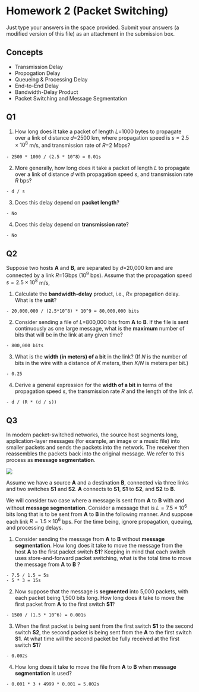 # Homework 2 (Packet Switching)

Just type your answers in the space provided. Submit your answers (a modified version of this file) as an attachment in the submission box.

## Concepts

- Transmission Delay
- Propogation Delay
- Queueing & Processing Delay
- End-to-End Delay
- Bandwidth-Delay Product
- Packet Switching and Message Segmentation

## Q1

  1. How long does it take a packet of length $L$=1000 bytes to propagate over a link of distance $d$=2500 km, where propagation speed is $s=2.5 \times 10^8$ m/s, and  transmission rate of $R$=2 Mbps?  

    - 2500 * 1000 / (2.5 * 10^8）= 0.01s


  2. More generally, how long does it take a packet of length $L$ to propagate over a link of distance $d$ with propagation speed $s$, and transmission rate $R$ bps?

    - d / s


  3. Does this delay depend on **packet length**?

    - No


  4. Does this delay depend on **transmission rate**?

    - No


## Q2
Suppose two hosts __A__ and __B__, are separated by $d$=20,000 km and are connected by a link $R$=1Gbps ($10^9$ bps). Assume that the propagation speed $s=2.5 \times 10^8$ m/s,

  1. Calculate the **bandwidth-delay** product, i.e., $R \times$ propagation delay. What is the **unit**?

    - 20,000,000 / (2.5*10^8) * 10^9 = 80,000,000 bits


  2. Consider sending a file of $L$=800,000 bits from __A__ to __B__. If the file is sent continuously as one large message, what is the **maximum** number of bits that will be in the link at any given time?

    - 800,000 bits



  3. What is the **width (in meters) of a bit** in the link? (If $N$ is the number of bits in the wire with a distance of $K$ meters, then $K/N$ is meters per bit.)

    - 0.25


  4. Derive a general expression for the **width of a bit** in terms of the propagation speed $s$, the transmission rate $R$ and the length of the link $d$.

    - d / (R * (d / s))


<div style="page-break-after: always;"></div>


## Q3
In modern packet-switched networks, the source host segments long, application-layer messages (for example, an image or a music file) into smaller packets and sends the packets into the network. The receiver then reassembles the packets back into the original message. We refer to this process as __message segmentation__.


![](q3.jpg)


Assume we have a source __A__ and a destination __B__, connected via three links and two switches __S1__ and __S2__. __A__ connects to __S1__, __S1__ to __S2__, and __S2__ to __B__.


We will consider two case where a message is sent from __A__ to __B__ with and without __message segmentation__. Consider a message that is $L=7.5 \times 10^6$ bits long that is to be sent from __A__ to __B__ in the following manner. And suppose each link $R=1.5 \times 10^6$ bps. For the time being, ignore propagation, queuing, and processing delays.


  1. Consider sending the message from __A__ to __B__ without __message segmentation__. How long does it take to move the message from the host __A__ to the first packet switch __S1__? Keeping in mind that each switch uses store-and-forward packet switching, what is the total time to move the message from __A__ to __B__ ?

    - 7.5 / 1.5 = 5s
    - 5 * 3 = 15s


  2. Now suppose that the message is __segmented__ into 5,000 packets, with each packet being 1,500 bits long. How long does it take to move the first packet from __A__ to the first switch __S1__?

    - 1500 / (1.5 * 10^6) = 0.001s


  3. When the first packet is being sent from the first switch __S1__ to the second switch __S2__, the second packet is being sent from the __A__ to the first switch __S1__. At what time will the second packet be fully received at the first switch __S1__?

    - 0.002s


  4. How long does it take to move the file from __A__ to __B__ when __message segmentation__ is used?

    - 0.001 * 3 + 4999 * 0.001 = 5.002s

